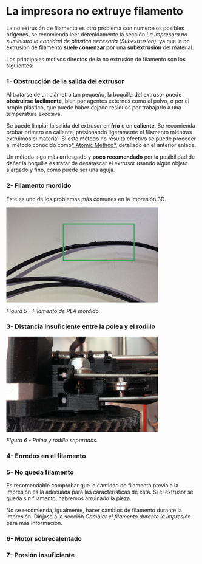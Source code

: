 # La impresora no extruye filamento

La no extrusión de filamento es otro problema con numerosos posibles orígenes, se recomienda leer detenidamente la sección *La impresora no suministra la cantidad de plástico necesaria (Subextrusión)*, ya que la no extrusión de filamento **suele comenzar por** una **subextrusión** del material.

Los principales motivos directos de la no extrusión de filamento son los siguientes:


### 1- Obstrucción de la salida del extrusor

Al tratarse de un diámetro tan pequeño, la boquilla del extrusor puede **obstruirse facilmente**, bien por agentes externos como el polvo, o por el propio plástico, que puede haber dejado residuos por trabajarlo a una temperatura excesiva.

Se puede limpiar la salida del extrusor en **frío** o en **caliente**. Se recomienda probar primero en caliente, presionando ligeramente el filamento mientras extruimos el material. Si este método no resulta efectivo se puede proceder al método conocido como[* Atomic Method*](http://wiki.ikaslab.org/index.php/Mantenimiento#Desatascar_Hot-end:_Atomic_method), detallado en el anterior enlace.

Un método algo más arriesgado y **poco recomendado** por la posibilidad de dañar la boquilla es tratar de desatascar el extrusor usando algún objeto alargado y fino, como puede ser una aguja.

### 2- Filamento mordido

Este es uno de los problemas más comunes en la impresión 3D.

<img src="fm.JPG" alt="fm" height="250" width="400" align="middle">

*Figura 5 - Filamento de PLA mordido.*


### 3- Distancia insuficiente entre la polea y el rodillo

<img src="polea.JPG" alt="polea" height="250" width="400" align="middle">

*Figura 6 - Polea y rodillo separados.*


### 4- Enredos en el filamento


### 5- No queda filamento

Es recomendable comprobar que la cantidad de filamento previa a la impresión es la adecuada para las características de esta. Si el extrusor se queda sin filamento, habremos arruinado la pieza.

No se recomienda, igualmente, hacer cambios de filamento durante la impresión. Diríjase a la sección *Cambiar el filamento durante la impresión* para más información.

### 6- Motor sobrecalentado


### 7- Presión insuficiente

